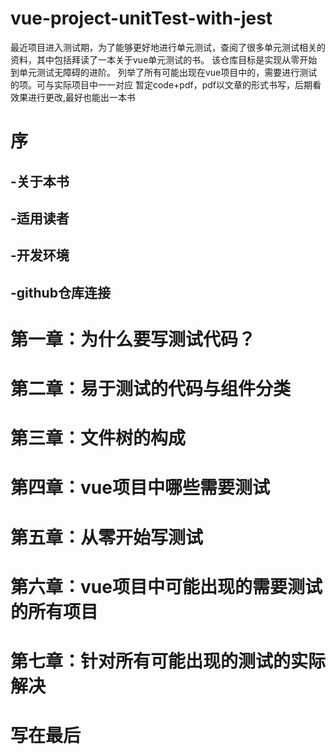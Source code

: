 # vue-project-unitTest-with-jest
最近项目进入测试期，为了能够更好地进行单元测试，查阅了很多单元测试相关的资料，其中包括拜读了一本关于vue单元测试的书。
该仓库目标是实现从零开始到单元测试无障碍的进阶。
列举了所有可能出现在vue项目中的，需要进行测试的项。可与实际项目中一一对应
暂定code+pdf，pdf以文章的形式书写，后期看效果进行更改,最好也能出一本书

# 序
  ## -关于本书
  ## -适用读者
  ## -开发环境
  ## -github仓库连接
# 第一章：为什么要写测试代码？
# 第二章：易于测试的代码与组件分类
# 第三章：文件树的构成
# 第四章：vue项目中哪些需要测试
# 第五章：从零开始写测试
# 第六章：vue项目中可能出现的需要测试的所有项目
# 第七章：针对所有可能出现的测试的实际解决
# 写在最后
